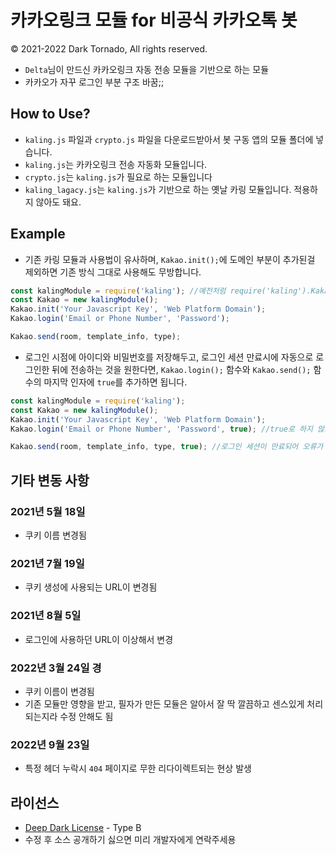 # 카카오링크 모듈 for 비공식 카카오톡 봇

© 2021-2022 Dark Tornado, All rights reserved.

* `Delta`님이 만드신 카카오링크 자동 전송 모듈을 기반으로 하는 모듈
* 카카오가 자꾸 로그인 부분 구조 바꿈;;

## How to Use?
* `kaling.js` 파일과 `crypto.js` 파일을 다운로드받아서 봇 구동 앱의 모듈 폴더에 넣습니다.
* `kaling.js`는 카카오링크 전송 자동화 모듈입니다.
* `crypto.js`는 `kaling.js`가 필요로 하는 모듈입니다
* `kaling_lagacy.js`는 `kaling.js`가 기반으로 하는 옛날 카링 모듈입니다. 적용하지 않아도 돼요.

## Example
* 기존 카링 모듈과 사용법이 유사하며, `Kakao.init();`에 도메인 부분이 추가된걸 제외하면 기존 방식 그대로 사용해도 무방합니다.
```javascript
const kalingModule = require('kaling'); //예전처럼 require('kaling').Kakao();로도 가능
const Kakao = new kalingModule();
Kakao.init('Your Javascript Key', 'Web Platform Domain');
Kakao.login('Email or Phone Number', 'Password');

Kakao.send(room, template_info, type);
```
* 로그인 시점에 아이디와 비밀번호를 저장해두고, 로그인 세션 만료시에 자동으로 로그인한 뒤에 전송하는 것을 원한다면, `Kakao.login();` 함수와 `Kakao.send();` 함수의 마지막 인자에 `true`를 추가하면 됩니다.
```javascript
const kalingModule = require('kaling');
const Kakao = new kalingModule();
Kakao.init('Your Javascript Key', 'Web Platform Domain');
Kakao.login('Email or Phone Number', 'Password', true); //true로 하지 않으면 아이디&비밀번호 정보를 저장하지 않아요

Kakao.send(room, template_info, type, true); //로그인 세션이 만료되어 오류가 발생할 각이 보이면 알아서 로그인한 뒤에 전송
```
## 기타 변동 사항

### 2021년 5월 18일
* 쿠키 이름 변경됨
### 2021년 7월 19일
* 쿠키 생성에 사용되는 URL이 변경됨
### 2021년 8월 5일
* 로그인에 사용하던 URL이 이상해서 변경
### 2022년 3월 24일 경
* 쿠키 이름이 변경됨
* 기존 모듈만 영향을 받고, 필자가 만든 모듈은 알아서 잘 딱 깔끔하고 센스있게 처리되는지라 수정 안해도 됨
### 2022년 9월 23일
* 특정 헤더 누락시 `404` 페이지로 무한 리다이렉트되는 현상 발생

## 라이선스
* [Deep Dark License](https://github.com/DarkTornado/DeepDarkLicense) - Type B
* 수정 후 소스 공개하기 싫으면 미리 개발자에게 연락주세용
